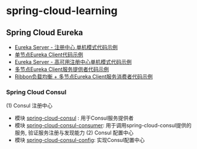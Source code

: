 # spring-cloud-learning

## Spring Cloud Eureka
* <a href="https://github.com/GenshenWang/spring-cloud-learning/tree/master/spring-cloud-eureka-server">
    Eureka Server - 注册中心 单机模式代码示例 </a>
* <a href="https://github.com/GenshenWang/spring-cloud-learning/tree/master/spring-cloud-eureka-client">
        单节点Eureka Client代码示例</a>
* <a href="https://github.com/GenshenWang/spring-cloud-learning/tree/master/spring-cloud-eureka-server-ha">
                Eureka Server - 高可用注册中心单机模式代码示例 </a>
* <a href="https://github.com/GenshenWang/spring-cloud-learning/tree/master/eureka-client-provider">
          多节点Eureka Client服务提供者代码示例</a>
* <a href="https://github.com/GenshenWang/spring-cloud-learning/tree/master/eureka-client-consumer">
          Ribbon负载均衡 + 多节点Eureka Client服务消费者代码示例</a>

### Spring Cloud Consul
(1) Consul 注册中心
* 模块 <a href="https://github.com/GenshenWang/spring-cloud-learning/tree/master/spring-cloud-consul">spring-cloud-consul</a> : 用于Consul服务提供者
* 模块 <a href="https://github.com/GenshenWang/spring-cloud-learning/tree/master/spring-cloud-consul-consumer">spring-cloud-consul-consumer</a>: 用于调用spring-cloud-consul提供的服务, 验证服务注册与发现能力
(2) Consul 配置中心
* 模块 <a href="https://github.com/GenshenWang/spring-cloud-learning/tree/master/spring-cloud-consul-config">spring-cloud-consul-config</a>: 实现Consul配置中心